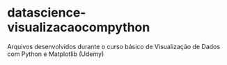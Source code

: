 # datascience-visualizacaocompython
Arquivos desenvolvidos durante o curso básico de Visualização de Dados com Python e Matplotlib (Udemy)
